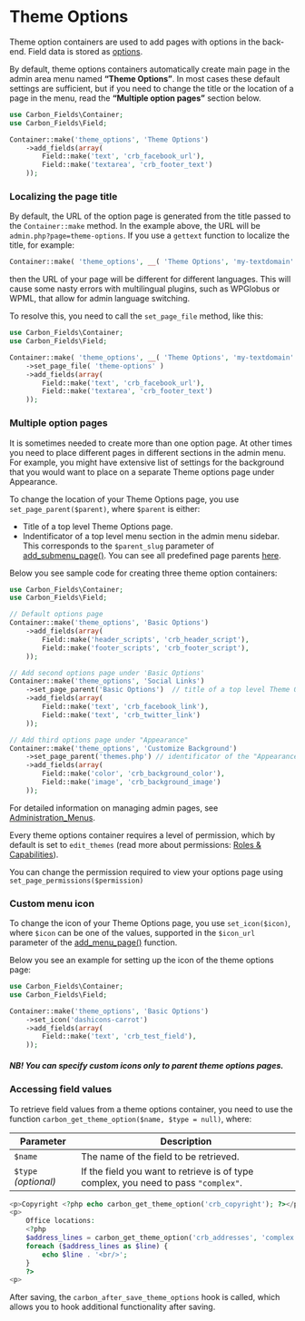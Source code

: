 # Theme Options

Theme option containers are used to add pages with options in the back-end. Field data is stored as [options](http://codex.wordpress.org/Option_Reference).

By default, theme options containers automatically create main page in the admin area menu named **“Theme Options”**. In most cases these default settings are sufficient, but if you need to change the title or the location of a page in the menu, read the **“Multiple option pages”** section below.

```php
use Carbon_Fields\Container;
use Carbon_Fields\Field;

Container::make('theme_options', 'Theme Options')
	->add_fields(array(
		Field::make('text', 'crb_facebook_url'),
		Field::make('textarea', 'crb_footer_text')
	));
```

### Localizing the page title

By default, the URL of the option page is generated from the title passed to the `Container::make` method. In the example above, the URL will be `admin.php?page=theme-options`. If you use a `gettext` function to localize the title, for example:

```php
Container::make( 'theme_options', __( 'Theme Options', 'my-textdomain' ) )
```

then the URL of your page will be different for different languages. This will cause some nasty errors with multilingual plugins, such as WPGlobus or WPML, that allow for admin language switching.

To resolve this, you need to call the `set_page_file` method, like this:

```php
use Carbon_Fields\Container;
use Carbon_Fields\Field;

Container::make( 'theme_options', __( 'Theme Options', 'my-textdomain' ) )
	->set_page_file( 'theme-options' )
	->add_fields(array(
		Field::make('text', 'crb_facebook_url'),
		Field::make('textarea', 'crb_footer_text')
	));
```

### Multiple option pages

It is sometimes needed to create more than one option page. At other times you need to place different pages in different sections in the admin menu. For example, you might have extensive list of settings for the background that you would want to place on a separate Theme options page under Appearance.

To change the location of your Theme Options page, you use `set_page_parent($parent)`, where `$parent` is either:

* Title of a top level Theme Options page.
* Indentificator of a top level menu section in the admin menu sidebar. This corresponds to the `$parent_slug` parameter of [add_submenu_page()](http://codex.wordpress.org/Function_Reference/add_submenu_page). You can see all predefined page parents [here](http://codex.wordpress.org/Function_Reference/add_submenu_page#Parameters).

Below you see sample code for creating three theme option containers:

```php
use Carbon_Fields\Container;
use Carbon_Fields\Field;

// Default options page
Container::make('theme_options', 'Basic Options')
	->add_fields(array(
		Field::make('header_scripts', 'crb_header_script'),
		Field::make('footer_scripts', 'crb_footer_script'),
	));

// Add second options page under 'Basic Options'
Container::make('theme_options', 'Social Links')
	->set_page_parent('Basic Options')	// title of a top level Theme Options page
	->add_fields(array(
		Field::make('text', 'crb_facebook_link'),
		Field::make('text', 'crb_twitter_link')
	));

// Add third options page under "Appearance"
Container::make('theme_options', 'Customize Background')
	->set_page_parent('themes.php')	// identificator of the "Appearance" admin section
	->add_fields(array(
		Field::make('color', 'crb_background_color'),
		Field::make('image', 'crb_background_image')
	));
```

For detailed information on managing admin pages, see [Administration_Menus](http://codex.wordpress.org/Administration_Menus).

Every theme options container requires a level of permission, which by default is set to `edit_themes` (read more about permissions: [Roles & Capabilities](http://codex.wordpress.org/Roles_and_Capabilities)).

You can change the permission required to view your options page using `set_page_permissions($permission)`

### Custom menu icon

To change the icon of your Theme Options page, you use `set_icon($icon)`, where `$icon` can be one of the values, supported in the `$icon_url` parameter of the [add_menu_page()](http://codex.wordpress.org/Function_Reference/add_menu_page) function.

Below you see an example for setting up the icon of the theme options page:

```php
use Carbon_Fields\Container;
use Carbon_Fields\Field;

Container::make('theme_options', 'Basic Options')
	->set_icon('dashicons-carrot')
	->add_fields(array(
		Field::make('text', 'crb_test_field'),
	));
```

##### NB! You can specify custom icons only to parent theme options pages.

### Accessing field values

To retrieve field values from a theme options container, you need to use the function `carbon_get_theme_option($name, $type = null)`, where:

| Parameter            | Description                                                                         |
| -------------------- | ----------------------------------------------------------------------------------- |
| `$name`              | The name of the field to be retrieved.                                              |
| `$type` *(optional)* | If the field you want to retrieve is of type complex, you need to pass `"complex"`. |

```php
<p>Copyright <?php echo carbon_get_theme_option('crb_copyright'); ?></p>
<p>
	Office locations:
	<?php 
	$address_lines = carbon_get_theme_option('crb_addresses', 'complex');
	foreach ($address_lines as $line) {
		echo $line . '<br/>';
	}
	?>
<p>
```

After saving, the `carbon_after_save_theme_options` hook is called, which allows you to hook additional functionality after saving.

